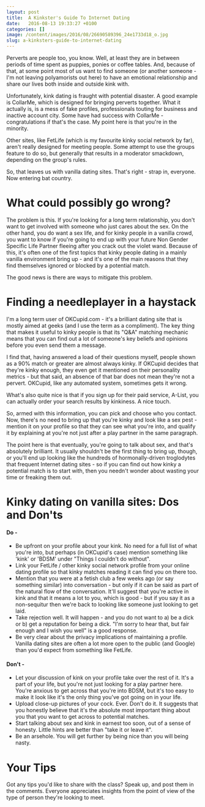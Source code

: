 ```yaml
---
layout: post
title:  A Kinkster's Guide To Internet Dating
date:   2016-08-13 19:33:27 +0100
categories: []
image: /content/images/2016/08/26690589396_24e1733d18_o.jpg
slug: a-kinksters-guide-to-internet-dating
---
```


Perverts are people too, you know. Well, at least they are in between periods of time spent as puppies, ponies or coffee tables. And, because of that, at some point most of us want to find someone (or another someone - I'm not leaving polyamorists out here) to have an emotional relationship and share our lives both inside and outside kink with.

Unfortunately, kink dating is fraught with potential disaster. A good example is CollarMe, which is designed for bringing perverts together. What it actually is, is a mess of fake profiles, professionals touting for business and inactive account city. Some have had success with CollarMe - congratulations if that's the case. My point here is that you're in the minority.

Other sites, like FetLife (which is my favourite kinky social network by far), aren't really designed for meeting people. Some attempt to use the groups feature to do so, but generally that results in a moderator smackdown, depending on the group's rules.

So, that leaves us with vanilla dating sites. That's right - strap in, everyone. Now entering bat country.

# What could possibly go wrong?

The problem is this. If you're looking for a long term relationship, you don't want to get involved with someone who just cares about the sex. On the other hand, you do want a sex life, and for kinky people in a vanilla crowd, you want to know if you're going to end up with your future Non Gender Specific Life Partner fleeing after you crack out the violet wand. Because of this, it's often one of the first topics that kinky people dating in a mainly vanilla environment bring up - and it's one of the main reasons that they find themselves ignored or blocked by a potential match.

The good news is there are ways to mitigate this problem.

# Finding a needleplayer in a haystack

I'm a long term user of OKCupid.com - it's a brilliant dating site that is mostly aimed at geeks (and I use the term as a compliment). The key thing that makes it useful to kinky people is that its "Q&A" matching mechanic means that you can find out a lot of someone's key beliefs and opinions before you even send them a message.

I find that, having answered a load of their questions myself, people shown as a 90% match or greater are almost always kinky. If OKCupid decides that they're kinky enough, they even get it mentioned on their personality metrics - but that said, an absence of that bar does not mean they're not a pervert. OKCupid, like any automated system, sometimes gets it wrong.

What's also quite nice is that if you sign up for their paid service, A-List, you can actually order your search results by kinkiness. A nice touch.

So, armed with this information, you can pick and choose who you contact. Now, there's no need to bring up that you're kinky and look like a sex pest - mention it on your profile so that they can see what you're into, and qualify it by explaining at you're not just after a play partner in the same paragraph.

The point here is that eventually, you're going to talk about sex, and that's absolutely brilliant. It usually shouldn't be the first thing to bring up, though, or you'll end up looking like the hundreds of hormonally-driven troglodytes that frequent Internet dating sites - so if you can find out how kinky a potential match is to start with, then you needn't wonder about wasting your time or freaking them out.

# Kinky dating on vanilla sites: Dos and Don'ts

#### Do -

- Be upfront on your profile about your kink. No need for a full list of what you're into, but perhaps (in OKCupid's case) mention something like 'kink' or 'BDSM' under "Things I couldn't do without".
- Link your FetLife / other kinky social network profile from your online dating profile so that kinky matches reading it can find you on there too.
- Mention that you were at a fetish club a few weeks ago (or say something similar) into conversation - but only if it can be said as part of the natural flow of the conversation. It'll suggest that you're active in kink and that it means a lot to you, which is good - but if you say it as a non-sequitur then we're back to looking like someone just looking to get laid.
- Take rejection well. It will happen - and you do not want to a) be a dick or b) get a reputation for being a dick. "I'm sorry to hear that, but fair enough and I wish you well" is a good response.
- Be very clear about the privacy implications of maintaining a profile. Vanilla dating sites are often a lot more open to the public (and Google) than you'd expect from something like FetLife.

#### Don't -

- Let your discussion of kink on your profile take over the rest of it. It's a part of your life, but you're not just looking for a play partner here. You're anxious to get across that you're into BDSM, but it's too easy to make it look like it's the only thing you've got going on in your life.
- Upload close-up pictures of your cock. Ever. Don't do it. It suggests that you honestly believe that it's the absolute most important thing about you that you want to get across to potential matches.
- Start talking about sex and kink in earnest too soon, out of a sense of honesty. Little hints are better than "take it or leave it".
- Be an arsehole. You will get further by being nice than you will being nasty.

# Your Tips

Got any tips you'd like to share with the class? Speak up, and post them in the comments. Everyone appreciates insights from the point of view of the type of person they're looking to meet.
